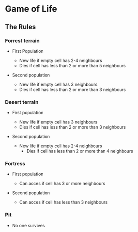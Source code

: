 # Game of Life 

## The Rules

### Forrest terrain
* First Population
    - New life if empty cell has 2-4 neighbours
    - Dies if cell has less than 2 or more than 5 neighbours

* Second population
    - New life if empty cell has 3 neighbours
    - Dies if cell has less than 2 or more than 3 neighbours


### Desert terrain
* First population
    - New life if empty cell has 3 neighbours
    - Dies if cell has less than 2 or more than 3 neighbours

* Second population
    - New life if empty cell has 2-4 neighbours
        - Dies if cell has less than 2 or more than 4 neighbours

### Fortress
* First population 
    - Can acces if cell has 3 or more neighbours

* Second population 
    - Can acces if cell has less than 3 neighbours

### Pit
* No one survives